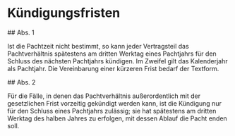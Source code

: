 # Kündigungsfristen



\#\# Abs. 1

 Ist die Pachtzeit nicht bestimmt, so kann jeder Vertragsteil das Pachtverhältnis spätestens am dritten Werktag eines Pachtjahrs für den Schluss des nächsten Pachtjahrs kündigen. Im Zweifel gilt das Kalenderjahr als Pachtjahr. Die Vereinbarung einer kürzeren Frist bedarf der Textform.

\#\# Abs. 2

 Für die Fälle, in denen das Pachtverhältnis außerordentlich mit der gesetzlichen Frist vorzeitig gekündigt werden kann, ist die Kündigung nur für den Schluss eines Pachtjahrs zulässig; sie hat spätestens am dritten Werktag des halben Jahres zu erfolgen, mit dessen Ablauf die Pacht enden soll. 

